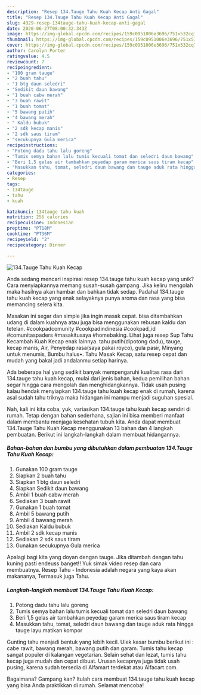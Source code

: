 ```yaml
---
description: "Resep 134.Tauge Tahu Kuah Kecap Anti Gagal"
title: "Resep 134.Tauge Tahu Kuah Kecap Anti Gagal"
slug: 4329-resep-134tauge-tahu-kuah-kecap-anti-gagal
date: 2020-06-27T08:00:32.343Z
image: https://img-global.cpcdn.com/recipes/159c0951006e3696/751x532cq70/134tauge-tahu-kuah-kecap-foto-resep-utama.jpg
thumbnail: https://img-global.cpcdn.com/recipes/159c0951006e3696/751x532cq70/134tauge-tahu-kuah-kecap-foto-resep-utama.jpg
cover: https://img-global.cpcdn.com/recipes/159c0951006e3696/751x532cq70/134tauge-tahu-kuah-kecap-foto-resep-utama.jpg
author: Carolyn Porter
ratingvalue: 4.5
reviewcount: 7
recipeingredient:
- "100 gram tauge"
- "2 buah tahu"
- "1 btg daun seledri"
- "Sedikit daun bawang"
- "1 buah cabw merah"
- "3 buah rawit"
- "1 buah tomat"
- "5 bawang putih"
- "4 bawang merah"
- " Kaldu bubuk"
- "2 sdk kecap manis"
- "2 sdk saus tiram"
- "secukupnya Gula merica"
recipeinstructions:
- "Potong dadu tahu lalu goreng"
- "Tumis semya bahan lalu tumis kecuali tomat dan seledri daun bawang"
- "Beri 1,5 gelas air tambahkan peyedap garam merica saus tiram kecap"
- "Masukkan tahu, tomat, seledri daun bawang dan tauge aduk rata hingga tauge layu.matikan kompor"
categories:
- Resep
tags:
- 134tauge
- tahu
- kuah

katakunci: 134tauge tahu kuah 
nutrition: 256 calories
recipecuisine: Indonesian
preptime: "PT18M"
cooktime: "PT36M"
recipeyield: "2"
recipecategory: Dinner

---
```



![134.Tauge Tahu Kuah Kecap](https://img-global.cpcdn.com/recipes/159c0951006e3696/751x532cq70/134tauge-tahu-kuah-kecap-foto-resep-utama.jpg)

Anda sedang mencari inspirasi resep 134.tauge tahu kuah kecap yang unik? Cara menyiapkannya memang susah-susah gampang. Jika keliru mengolah maka hasilnya akan hambar dan bahkan tidak sedap. Padahal 134.tauge tahu kuah kecap yang enak selayaknya punya aroma dan rasa yang bisa memancing selera kita.

Masakan ini segar dan simple jika ingin masak cepat. bisa ditambahkan udang di dalam kuahnya atau juga bisa menggunakan rebusan kaldu dan tetelan. #cookpadcomunity #cookpadindinesia #cookpad_id #comunitaspaders #masakitusaya #homebaking. Lihat juga resep Sup Tahu Kecambah Kuah Kecap enak lainnya. tahu putih(dipotong dadu), tauge, kecap manis, Air, Penyedap rasa(saya pakai royco), gula pasir, Minyang untuk menumis, Bumbu halus•. Tahu Masak Kecap, satu resep cepat dan mudah yang bakal jadi andalanmu setiap harinya.

Ada beberapa hal yang sedikit banyak mempengaruhi kualitas rasa dari 134.tauge tahu kuah kecap, mulai dari jenis bahan, kedua pemilihan bahan segar hingga cara mengolah dan menghidangkannya. Tidak usah pusing kalau hendak menyiapkan 134.tauge tahu kuah kecap enak di rumah, karena asal sudah tahu triknya maka hidangan ini mampu menjadi suguhan spesial.


Nah, kali ini kita coba, yuk, variasikan 134.tauge tahu kuah kecap sendiri di rumah. Tetap dengan bahan sederhana, sajian ini bisa memberi manfaat dalam membantu menjaga kesehatan tubuh kita. Anda dapat membuat 134.Tauge Tahu Kuah Kecap menggunakan 13 bahan dan 4 langkah pembuatan. Berikut ini langkah-langkah dalam membuat hidangannya.

<!--inarticleads1-->

##### Bahan-bahan dan bumbu yang dibutuhkan dalam pembuatan 134.Tauge Tahu Kuah Kecap:

1. Gunakan 100 gram tauge
1. Siapkan 2 buah tahu
1. Siapkan 1 btg daun seledri
1. Siapkan Sedikit daun bawang
1. Ambil 1 buah cabw merah
1. Sediakan 3 buah rawit
1. Gunakan 1 buah tomat
1. Ambil 5 bawang putih
1. Ambil 4 bawang merah
1. Sediakan  Kaldu bubuk
1. Ambil 2 sdk kecap manis
1. Sediakan 2 sdk saus tiram
1. Gunakan secukupnya Gula merica


Apalagi bagi kita yang doyan dengan tauge. Jika ditambah dengan tahu kuning pasti endeuss banget!! Yuk simak video resep dan cara membuatnya. Resep Tahu - Indonesia adalah negara yang kaya akan makananya, Termasuk juga Tahu. 

<!--inarticleads2-->

##### Langkah-langkah membuat 134.Tauge Tahu Kuah Kecap:

1. Potong dadu tahu lalu goreng
1. Tumis semya bahan lalu tumis kecuali tomat dan seledri daun bawang
1. Beri 1,5 gelas air tambahkan peyedap garam merica saus tiram kecap
1. Masukkan tahu, tomat, seledri daun bawang dan tauge aduk rata hingga tauge layu.matikan kompor


Gunting tahu menjadi bentuk yang lebih kecil. Ulek kasar bumbu berikut ini : cabe rawit, bawang merah, bawang putih dan garam. Tumis tahu kecap sangat populer di kalangan vegetarian. Selain sehat dan lezat, tumis tahu kecap juga mudah dan cepat dibuat. Urusan kecapnya juga tidak usah pusing, karena sudah tersedia di Alfamart terdekat atau Alfacart.com. 

Bagaimana? Gampang kan? Itulah cara membuat 134.tauge tahu kuah kecap yang bisa Anda praktikkan di rumah. Selamat mencoba!
